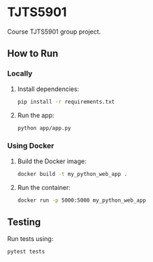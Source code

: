 # TJTS5901

Course TJTS5901 group project.

## How to Run

### Locally

1. Install dependencies:
    ```bash
    pip install -r requirements.txt
    ```

2. Run the app:
    ```bash
    python app/app.py
    ```

### Using Docker

1. Build the Docker image:
    ```bash
    docker build -t my_python_web_app .
    ```

2. Run the container:
    ```bash
    docker run -p 5000:5000 my_python_web_app
    ```

## Testing

Run tests using:
```bash
pytest tests
```